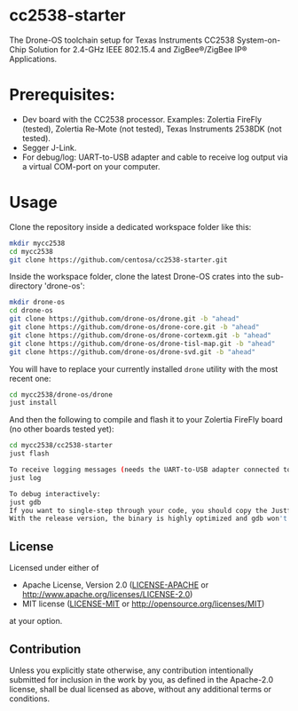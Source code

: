 # cc2538-starter
The Drone-OS toolchain setup for Texas Instruments CC2538 System-on-Chip Solution for 2.4-GHz IEEE 802.15.4 and ZigBee®/ZigBee IP® Applications.

# Prerequisites:
- Dev board with the CC2538 processor. Examples: Zolertia FireFly (tested), Zolertia Re-Mote (not tested), Texas Instruments 2538DK (not tested).
- Segger J-Link.
- For debug/log: UART-to-USB adapter and cable to receive log output via a virtual COM-port on your computer.

# Usage
Clone the repository inside a dedicated workspace folder like this:

```bash
mkdir mycc2538
cd mycc2538
git clone https://github.com/centosa/cc2538-starter.git
```

Inside the workspace folder, clone the latest Drone-OS crates into the sub-directory 'drone-os':

```bash
mkdir drone-os
cd drone-os
git clone https://github.com/drone-os/drone.git -b "ahead"
git clone https://github.com/drone-os/drone-core.git -b "ahead"
git clone https://github.com/drone-os/drone-cortexm.git -b "ahead"
git clone https://github.com/drone-os/drone-tisl-map.git -b "ahead"
git clone https://github.com/drone-os/drone-svd.git -b "ahead"
```
You will have to replace your currently installed `drone` utility with the most recent one:
```bash
cd mycc2538/drone-os/drone
just install
```

And then the following to compile and flash it to your Zolertia FireFly board (no other boards tested yet):

```bash
cd mycc2538/cc2538-starter
just flash

To receive logging messages (needs the UART-to-USB adapter connected to GND and pin PD2 as TX output:
just log

To debug interactively:
just gdb
If you want to single-step through your code, you should copy the Justfile.debug to Justfile and recompile.
With the release version, the binary is highly optimized and gdb won't catch it.
```

## License

Licensed under either of

 * Apache License, Version 2.0
   ([LICENSE-APACHE](LICENSE-APACHE) or http://www.apache.org/licenses/LICENSE-2.0)
 * MIT license
   ([LICENSE-MIT](LICENSE-MIT) or http://opensource.org/licenses/MIT)

at your option.

## Contribution

Unless you explicitly state otherwise, any contribution intentionally submitted
for inclusion in the work by you, as defined in the Apache-2.0 license, shall be
dual licensed as above, without any additional terms or conditions.
